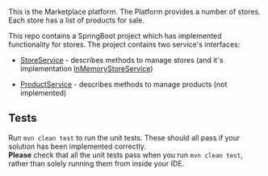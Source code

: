 This is the Marketplace platform. The Platform provides a number of stores. Each store has a list of products for sale.

This repo contains a SpringBoot project which has implemented functionality for stores. 
The project contains two service's interfaces:

- [StoreService](src/main/java/dev/codescreen/marketplace/service/StoreService.java) - describes methods to manage stores (and it's implementation [InMemoryStoreService](src/main/java/dev/codescreen/marketplace/service/impl/InMemoryStoreService.java))

- [ProductService](src/main/java/dev/codescreen/marketplace/service/ProductService.java) - describes methods to manage products (not implemented)


## Tests
Run `mvn clean test` to run the unit tests. These should all pass if your solution has been implemented correctly.<br>
**Please** check that all the unit tests pass when you run `mvn clean test`, rather than solely running them from inside your IDE.

##
